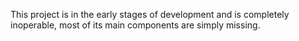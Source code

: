 This project is in the early stages of development and is completely inoperable, most of its main components are simply missing.